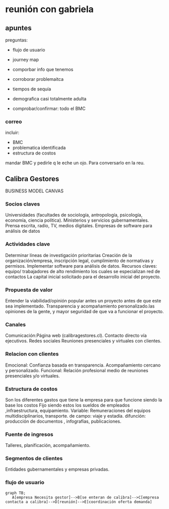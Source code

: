 # reunión con gabriela

## apuntes

preguntas:

- flujo de usuario
- journey map
- comporbar info que tenemos
- corroborar problemaitca
- tiempos de sequía
- demografica casi totalmente adulta

- comprobar/confirmar: todo el BMC

### correo

incluir:

- BMC
- problematica identificada
- estructura de costos

mandar BMC y pedirle q le eche un ojo. Para conversarlo en la reu.

## Calibra Gestores

BUSINESS MODEL CANVAS

### Socios claves

Universidades (facultades de sociología, antropología, psicología, economía, ciencia política).
Ministerios y servicios gubernamentales.
Prensa escrita, radio, TV, medios digitales.
Empresas de software para análisis de datos

### Actividades clave

Determinar líneas de investigación prioritarias
Creación de la organización/empresa, inscripción legal, cumplimiento de normativas y permisos.
Implementar software para análisis de datos.
Recursos claves: equipo/ trabajadores de alto rendimiento los cuales se especializan
red de contactos
La capital inicial solicitado para el desarrollo inicial del proyecto.

### Propuesta de valor

Entender la viabilidad/opinión popular antes un proyecto antes de que este sea implementado.
Transparencia y acompañamiento personalizado.las opiniones de la gente, y mayor seguridad de que va a funcionar el proyecto.

### Canales

Comunicación:Página web (calibragestores.cl).
Contacto directo vía ejecutivos.
Redes sociales
Reuniones presenciales y virtuales con clientes.

### Relacion con clientes

Emocional: Confianza basada en transparencia. Acompañamiento cercano y personalizado. 
Funcional: Relación profesional medio de reuniones presenciales y/o virtuales.

### Estructura de costos

Son los diferentes gastos  que tiene la empresa para que funcione siendo la base los costos  Fijo siendo estos los sueldos de empleados ,infraestructura, equipamiento.
Variable: Remuneraciones del equipos multidisciplinarios, transporte.
de campo: viaje y estadía.
difunción: producción de documentos , infografías, publicaciones.

### Fuente de ingresos

Talleres, planificación, acompañamiento.

### Segmentos de clientes

Entidades gubernamentales y empresas privadas.

### flujo de usuario

```mermaid
graph TB;
   A[empresa Necesita gestor]-->B[se enteran de calibra]-->C[empresa contacta a calibra]-->D[reunión]-->E[coordinación oferta demanda]
```
